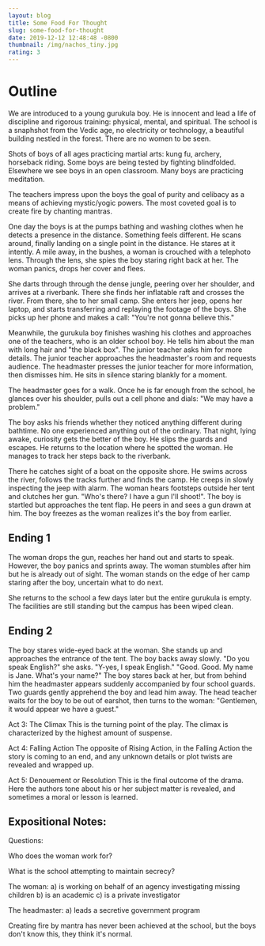 ```yaml
---
layout: blog
title: Some Food For Thought
slug: some-food-for-thought
date: 2019-12-12 12:48:48 -0800
thumbnail: /img/nachos_tiny.jpg
rating: 3
---
```


# Outline

We are introduced to a young gurukula boy. He is innocent and lead a life of discipline and rigorous training: physical, mental, and spiritual. The school is a snaphshot from the Vedic age, no electricity or technology, a beautiful building nestled in the forest. There are no women to be seen.

Shots of boys of all ages practicing martial arts: kung fu, archery, horseback riding. Some boys are being tested by fighting blindfolded. Elsewhere we see boys in an open classroom. Many boys are practicing meditation.

The teachers impress upon the boys the goal of purity and celibacy as a means of achieving mystic/yogic powers. The most coveted goal is to create fire by chanting mantras.

One day the boys is at the pumps bathing and washing clothes when he detects a presence in the distance. Something feels different. He scans around, finally landing on a single point in the distance. He stares at it intently. A mile away, in the bushes, a woman is crouched with a telephoto lens. Through the lens, she spies the boy staring right back at her. The woman panics, drops her cover and flees.

She darts through through the dense jungle, peering over her shoulder, and arrives at a riverbank. There she finds her inflatable raft and crosses the river. From there, she to her small camp. She enters her jeep, opens her laptop, and starts transferring and replaying the footage of the boys. She picks up her phone and makes a call: "You're not gonna believe this."

Meanwhile, the gurukula boy finishes washing his clothes and approaches one of the teachers, who is an older school boy. He tells him about the man with long hair and "the black box". The junior teacher asks him for more details. The junior teacher approaches the headmaster's room and requests audience. The headmaster presses the junior teacher for more information, then dismisses him. He sits in silence staring blankly for a moment.

The headmaster goes for a walk. Once he is far enough from the school, he glances over his shoulder, pulls out a cell phone and dials: "We may have a problem."

The boy asks his friends whether they noticed anything different during bathtime. No one experienced anything out of the ordinary. That night, lying awake, curiosity gets the better of the boy. He slips the guards and escapes. He returns to the location where he spotted the woman. He manages to track her steps back to the riverbank.

There he catches sight of a boat on the opposite shore. He swims across the river, follows the tracks further and finds the camp. He creeps in slowly inspecting the jeep with alarm. The woman hears footsteps outside her tent and clutches her gun. "Who's there? I have a gun I'll shoot!". The boy is startled but approaches the tent flap. He peers in and sees a gun drawn at him. The boy freezes as the woman realizes it's the boy from earlier.

## Ending 1

The woman drops the gun, reaches her hand out and starts to speak. However, the boy panics and sprints away. The woman stumbles after him but he is already out of sight. The woman stands on the edge of her camp staring after the boy, uncertain what to do next.

She returns to the school a few days later but the entire gurukula is empty. The facilities are still standing but the campus has been wiped clean.

## Ending 2

The boy stares wide-eyed back at the woman. She stands up and approaches the entrance of the tent. The boy backs away slowly. "Do you speak English?" she asks. "Y-yes, I speak English." "Good. Good. My name is Jane. What's your name?" The boy stares back at her, but from behind him the headmaster appears suddenly accompanied by four school guards. Two guards gently apprehend the boy and lead him away. The head teacher waits for the boy to be out of earshot, then turns to the woman: "Gentlemen, it would appear we have a guest."

Act 3: The Climax
This is the turning point of the play. The climax is characterized by the highest amount of suspense.

Act 4: Falling Action
The opposite of Rising Action, in the Falling Action the story is coming to an end, and any unknown details or plot twists are revealed and wrapped up.

Act 5: Denouement or Resolution
This is the final outcome of the drama. Here the authors tone about his or her subject matter is revealed, and sometimes a moral or lesson is learned.

## Expositional Notes:

Questions:

Who does the woman work for?

What is the school attempting to maintain secrecy?

The woman:
a) is working on behalf of an agency investigating missing children
b) is an academic
c) is a private investigator

The headmaster:
a) leads a secretive government program

Creating fire by mantra has never been achieved at the school, but the boys don't know this, they think it's normal.
